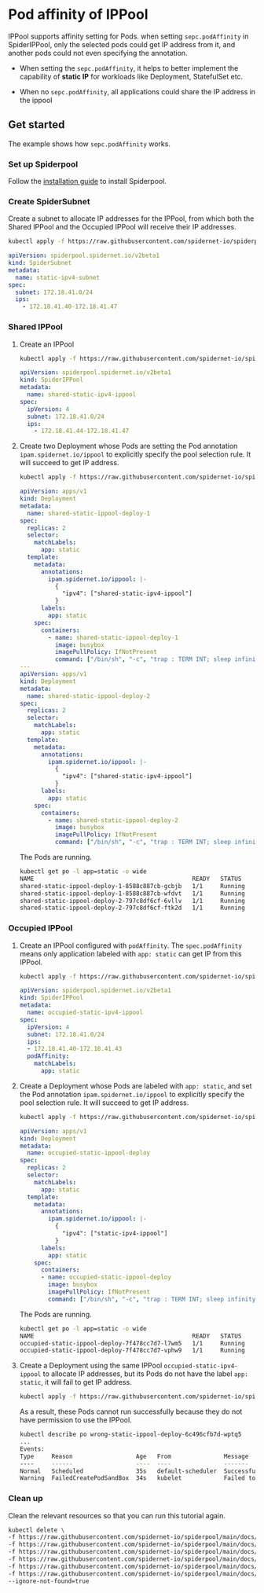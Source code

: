 # Pod affinity of IPPool

IPPool supports affinity setting for Pods. when setting `sepc.podAffinity` in SpiderIPPool, only the selected pods
could get IP address from it, and another pods could not even specifying the annotation.

* When setting the `sepc.podAffinity`, it helps to better implement the capability of **static IP** for workloads like Deployment, StatefulSet etc.

* When no `sepc.podAffinity`, all applications could share the IP address in the ippool

## Get started

The example shows how `sepc.podAffinity` works.

### Set up Spiderpool

Follow the [installation guide](./install.md) to install Spiderpool.

### Create SpiderSubnet

Create a subnet to allocate IP addresses for the IPPool, from which both the Shared IPPool and the Occupied IPPool will receive their IP addresses.

```bash
kubectl apply -f https://raw.githubusercontent.com/spidernet-io/spiderpool/main/docs/example/ippool-affinity-pod/static-ipv4-subnet.yaml
```

```yaml
apiVersion: spiderpool.spidernet.io/v2beta1
kind: SpiderSubnet
metadata:
  name: static-ipv4-subnet
spec:
  subnet: 172.18.41.0/24
  ips:
    - 172.18.41.40-172.18.41.47
```

### Shared IPPool

1. Create an IPPool

    ```bash
    kubectl apply -f https://raw.githubusercontent.com/spidernet-io/spiderpool/main/docs/example/ippool-affinity-pod/shared-static-ipv4-ippool.yaml
    ```

    ```yaml
    apiVersion: spiderpool.spidernet.io/v2beta1
    kind: SpiderIPPool
    metadata:
      name: shared-static-ipv4-ippool
    spec:
      ipVersion: 4
      subnet: 172.18.41.0/24
      ips:
        - 172.18.41.44-172.18.41.47
    ```

2. Create two Deployment  whose Pods are setting the Pod annotation `ipam.spidernet.io/ippool` to explicitly specify the pool selection rule. It will succeed to get IP address.

    ```bash
    kubectl apply -f https://raw.githubusercontent.com/spidernet-io/spiderpool/main/docs/example/ippool-affinity-pod/shared-static-ippool-deploy.yaml
    ```

    ```yaml
    apiVersion: apps/v1
    kind: Deployment
    metadata:
      name: shared-static-ippool-deploy-1
    spec:
      replicas: 2
      selector:
        matchLabels:
          app: static
      template:
        metadata:
          annotations:
            ipam.spidernet.io/ippool: |-
              {
                "ipv4": ["shared-static-ipv4-ippool"]
              }
          labels:
            app: static
        spec:
          containers:
            - name: shared-static-ippool-deploy-1
              image: busybox
              imagePullPolicy: IfNotPresent
              command: ["/bin/sh", "-c", "trap : TERM INT; sleep infinity & wait"]
    ---
    apiVersion: apps/v1
    kind: Deployment
    metadata:
      name: shared-static-ippool-deploy-2
    spec:
      replicas: 2
      selector:
        matchLabels:
          app: static
      template:
        metadata:
          annotations:
            ipam.spidernet.io/ippool: |-
              {
                "ipv4": ["shared-static-ipv4-ippool"]
              }
          labels:
            app: static
        spec:
          containers:
            - name: shared-static-ippool-deploy-2
              image: busybox
              imagePullPolicy: IfNotPresent
              command: ["/bin/sh", "-c", "trap : TERM INT; sleep infinity & wait"]
    ```

    The Pods are running.

    ```bash
    kubectl get po -l app=static -o wide
    NAME                                             READY   STATUS    RESTARTS   AGE   IP             NODE              
    shared-static-ippool-deploy-1-8588c887cb-gcbjb   1/1     Running   0          62s   172.18.41.45   spider-control-plane 
    shared-static-ippool-deploy-1-8588c887cb-wfdvt   1/1     Running   0          62s   172.18.41.46   spider-control-plane 
    shared-static-ippool-deploy-2-797c8df6cf-6vllv   1/1     Running   0          62s   172.18.41.44   spider-worker 
    shared-static-ippool-deploy-2-797c8df6cf-ftk2d   1/1     Running   0          62s   172.18.41.47   spider-worker
    ```

### Occupied IPPool

1. Create an IPPool configured with `podAffinity`. The `spec.podAffinity` means only application labeled with `app: static` can get IP from this IPPool.

    ```bash
    kubectl apply -f https://raw.githubusercontent.com/spidernet-io/spiderpool/main/docs/example/ippool-affinity-pod/occupied-static-ipv4-ippool.yaml
    ```

    ```yaml
    apiVersion: spiderpool.spidernet.io/v2beta1
    kind: SpiderIPPool
    metadata:
      name: occupied-static-ipv4-ippool
    spec:
      ipVersion: 4
      subnet: 172.18.41.0/24
      ips:
      - 172.18.41.40-172.18.41.43
      podAffinity:
        matchLabels:
          app: static
    ```

2. Create a Deployment whose Pods are labeled with `app: static`, and set the Pod annotation `ipam.spidernet.io/ippool` to explicitly specify the pool selection rule. It will succeed to get IP address.

    ```bash
    kubectl apply -f https://raw.githubusercontent.com/spidernet-io/spiderpool/main/docs/example/ippool-affinity-pod/occupied-static-ippool-deploy.yaml
    ```

    ```yaml
    apiVersion: apps/v1
    kind: Deployment
    metadata:
      name: occupied-static-ippool-deploy
    spec:
      replicas: 2
      selector:
        matchLabels:
          app: static
      template:
        metadata:
          annotations:
            ipam.spidernet.io/ippool: |-
              {
                "ipv4": ["static-ipv4-ippool"]
              }
          labels:
            app: static
        spec:
          containers:
          - name: occupied-static-ippool-deploy
            image: busybox
            imagePullPolicy: IfNotPresent
            command: ["/bin/sh", "-c", "trap : TERM INT; sleep infinity & wait"]
    ```

    The Pods are running.

    ```bash
    kubectl get po -l app=static -o wide
    NAME                                             READY   STATUS    RESTARTS   AGE   IP             NODE
    occupied-static-ippool-deploy-7f478cc7d7-l7wm5   1/1     Running   0          20s   172.18.41.42   spider-control-plane
    occupied-static-ippool-deploy-7f478cc7d7-vphw9   1/1     Running   0          20s   172.18.41.40   spider-worker
    ```

3. Create a Deployment using the same IPPool `occupied-static-ipv4-ippool` to allocate IP addresses, but its Pods do not have the label `app: static`, it will fail to get IP address.

    ```bash
    kubectl apply -f https://raw.githubusercontent.com/spidernet-io/spiderpool/main/docs/example/ippool-affinity-pod/wrong-static-ippool-deploy.yaml
    ```

    As a result, these Pods cannot run successfully because they do not have permission to use the IPPool.

    ```bash
    kubectl describe po wrong-static-ippool-deploy-6c496cfb7d-wptq5
    ...
    Events:
    Type     Reason                  Age   From               Message
    ----     ------                  ----  ----               -------
    Normal   Scheduled               35s   default-scheduler  Successfully assigned default/wrong-static-ippool-deploy-6c496cfb7d-wptq5 to spider-worker
    Warning  FailedCreatePodSandBox  34s   kubelet            Failed to create pod sandbox: rpc error: code = Unknown desc = failed to setup network for sandbox "a6f717aede91a356b552ad38c66112a26e5f7a4f7d23b7067870f33f05d350bc": [default/wrong-static-ippool-deploy-6c496cfb7d-wptq5:macvlan-cni-default]: error adding container to network "macvlan-cni-default": spiderpool IP allocation error: [POST /ipam/ip][500] postIpamIpFailure  failed to allocate IP addresses in standard mode: no IPPool available, all IPv4 IPPools [static-ipv4-ippool] of eth0 filtered out: unmatched Pod affinity of IPPool static-ipv4-ippool
    ```

### Clean up

Clean the relevant resources so that you can run this tutorial again.

```bash
kubectl delete \
-f https://raw.githubusercontent.com/spidernet-io/spiderpool/main/docs/example/ippool-affinity-pod/occupied-static-ippool-deploy.yaml \
-f https://raw.githubusercontent.com/spidernet-io/spiderpool/main/docs/example/ippool-affinity-pod/wrong-static-ippool-deploy.yaml \
-f https://raw.githubusercontent.com/spidernet-io/spiderpool/main/docs/example/ippool-affinity-pod/occupied-static-ipv4-ippool.yaml \
-f https://raw.githubusercontent.com/spidernet-io/spiderpool/main/docs/example/ippool-affinity-pod/static-ipv4-subnet.yaml   \
-f https://raw.githubusercontent.com/spidernet-io/spiderpool/main/docs/example/ippool-affinity-pod/shared-static-ippool-deploy.yaml  \
-f https://raw.githubusercontent.com/spidernet-io/spiderpool/main/docs/example/ippool-affinity-pod/shared-static-ipv4-ippool.yaml  \
--ignore-not-found=true
```

